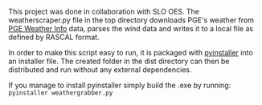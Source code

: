 This project was done in collaboration with SLO OES. The weatherscraper.py file in the top directory downloads PGE's weather from [PGE Weather Info] data, parses the wind data and writes it to a local file as defined by RASCAL format.

In order to make this script easy to run, it is packaged with [pyinstaller] into an installer file. The created folder in the dist directory can then be distributed and run without any external dependencies.

If you manage to install pyinstaller simply build the .exe by running: `pyinstaller weathergrabber.py`

[pyinstaller]: <http://pythonhosted.org/PyInstaller/>
[PGE Weather Info]: <http://www.pge.com/about/edusafety/dcpp/index.jsp>
